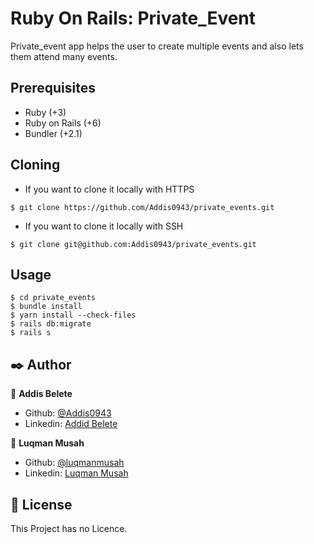# Ruby On Rails: Private_Event

Private_event app helps the user to create multiple events and also lets them attend many events.

## Prerequisites

- Ruby (+3)
- Ruby on Rails (+6)
- Bundler (+2.1)

## Cloning

- If you want to clone it locally with HTTPS

```
$ git clone https://github.com/Addis0943/private_events.git
```

- If you want to clone it locally with SSH

```
$ git clone git@github.com:Addis0943/private_events.git
```

## Usage

```
$ cd private_events
$ bundle install
$ yarn install --check-files
$ rails db:migrate
$ rails s
```

## ✒️ Author <a name = "author"></a>

👤 **Addis Belete**

- Github: [@Addis0943](https://github.com/Addis0943)
- Linkedin: [Addid Belete](https://www.linkedin.com/in/addis-belete-134b98191/)

👤 **Luqman Musah**

- Github: [@luqmanmusah](https://github.com/luqmanmusah)
- Linkedin: [Luqman Musah](https://www.linkedin.com/in/luqman-musah/)

## 📝 License

This Project has no Licence.

